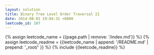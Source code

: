 ```yaml
---
layout: solution
title: Binary Tree Level Order Traversal II
date: 2014-08-01 19:04:31 +0800
leetcode_id: 107
---
```

{% assign leetcode_name = {{page.path | remove: '/index.md'}}  %}
{% assign leetcode_readme = {{leetcode_name | append: '/README.md' | prepend: '_root/' }}  %}
{% include {{leetcode_readme}} %}
